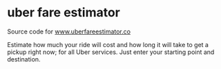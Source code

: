 # uber fare estimator
Source code for www.uberfareestimator.co

Estimate how much your ride will cost and how long it will take to get a pickup right now; for all Uber services. Just enter your starting point and destination.
